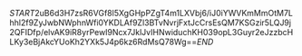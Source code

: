 $START$2uB6d3H7zsR6VGf8l5XgGHpPZgT4m1LXVbj6/iJ0iYWVKmMmOtM7Lhhl2f9ZyJwbNWphnWfi0YKDLAf9Zl3BTvNvrjFxtJcCrsEsQM7KSGzir5LQJ9j2QFIDfp/elvAK9iR8yrPewI9Ncx7JklJvIHNwiduchKH039opL3Guyr2eJzzbcHLKy3eBjAkcYUoKh2YXk5J4p6kz6RdMsQ78Wg==$END$